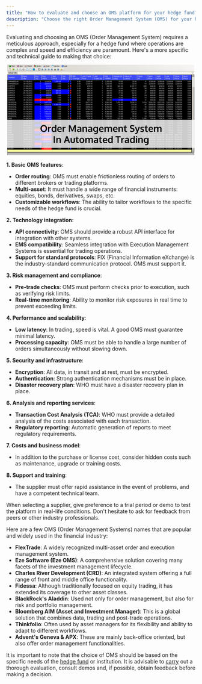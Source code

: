 ```yaml
---
title: "How to evaluate and choose an OMS platform for your hedge fund?"
description: "Choose the right Order Management System (OMS) for your hedge fund with this comprehensive guide. Learn key features, technology integration, risk management, performance, security, costs, and support. Discover popular OMS platforms like FlexTrade, Eze Software, Charles River Development, and more. Make an informed decision based on your hedge fund's needs."
---
```




Evaluating and choosing an OMS (Order Management System) requires a meticulous approach, especially for a hedge fund where operations are complex and speed and efficiency are paramount. Here's a more specific and technical guide to making that choice:

![1](images/image.png)

**1. Basic OMS features**:

- **Order routing**: OMS must enable frictionless routing of orders to different brokers or trading platforms.
- **Multi-asset**: It must handle a wide range of financial instruments: equities, bonds, derivatives, swaps, etc.
- **Customizable workflows**: The ability to tailor workflows to the specific needs of the hedge fund is crucial.

**2. Technology integration**:

- **API connectivity**: OMS should provide a robust API interface for integration with other systems.
- **EMS compatibility**: Seamless integration with Execution Management Systems is essential for trading operations.
- **Support for standard protocols**: FIX (Financial Information eXchange) is the industry-standard communication protocol. OMS must support it.

**3. Risk management and compliance**:

- **Pre-trade checks**: OMS must perform checks prior to execution, such as verifying risk limits.
- **Real-time monitoring**: Ability to monitor risk exposures in real time to prevent exceeding limits.

**4. Performance and scalability**:

- **Low latency**: In trading, speed is vital. A good OMS must guarantee minimal latency.
- **Processing capacity**: OMS must be able to handle a large number of orders simultaneously without slowing down.

**5. Security and infrastructure**:

- **Encryption**: All data, in transit and at rest, must be encrypted.
- **Authentication**: Strong authentication mechanisms must be in place.
- **Disaster recovery plan**: WHO must have a disaster recovery plan in place.

**6. Analysis and reporting services**:

- **Transaction Cost Analysis (TCA)**: WHO must provide a detailed analysis of the costs associated with each transaction.
- **Regulatory reporting**: Automatic generation of reports to meet regulatory requirements.

**7. Costs and business model**:

- In addition to the purchase or license cost, consider hidden costs such as maintenance, upgrade or training costs.

**8. Support and training**:

- The supplier must offer rapid assistance in the event of problems, and have a competent technical team.

When selecting a supplier, give preference to a trial period or demo to test the platform in real-life conditions. Don't hesitate to ask for feedback from peers or other industry professionals.

Here are a few OMS (Order Management Systems) names that are popular and widely used in the financial industry:

- **FlexTrade**: A widely recognized multi-asset order and execution management system.
- **Eze Software (Eze OMS)**: A comprehensive solution covering many facets of the investment management lifecycle.
- **Charles River Development (CRD)**: An integrated system offering a full range of front and middle office functionality.
- **Fidessa**: Although traditionally focused on equity trading, it has extended its coverage to other asset classes.
- **BlackRock's Aladdin**: Used not only for order management, but also for risk and portfolio management.
- **Bloomberg AIM (Asset and Investment Manager)**: This is a global solution that combines data, trading and post-trade operations.
- **Thinkfolio**: Often used by asset managers for its flexibility and ability to adapt to different workflows.
- **Advent's Geneva & APX**: These are mainly back-office oriented, but also offer order management functionalities.

It is important to note that the choice of OMS should be based on the specific needs of the [hedge fund](/wiki/hedge-fund-trading-strategies) or institution. It is advisable to [carry](/wiki/carry-trading) out a thorough evaluation, consult demos and, if possible, obtain feedback before making a decision.


